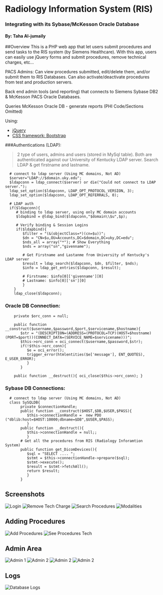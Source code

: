 # Radiology Information System (RIS)
### Integrating with its Sybase/McKesson Oracle Database
#### By: Taha Al-jumaily



##Overview
This is a PHP web app that let users submit procedures and send tasks to the RIS system (by Siemens Healthcare). With this app, users can easily use jQuery forms and submit procedures, remove technical charges, etc... 

PACS Admins: Can view procedures submitted, edit/delete them, and/or submit them to RIS Databases.  Can also activate/deactivate procedures from test and production servers.

Back end admin tools (and reporting) that connects to Siemens Sybase DB2 & McKesson PACS Oracle Databases.

Queries McKesson Oracle DB - generate reports (PHI Code/Sections Omitted)

Using:

* [jQuery](https://jquery.com/) 
* [CSS framework: Bootstrap](http://getbootstrap.com/)



###Authentications (LDAP):
> 2 type of users, admins and users (stored in MySql table).  Both are authenticated against our University of Kentucky LDAP server. Search LDAP & get firstname and lastname.
     
      # connect to ldap server (Using MC domains, Not AD)
      $server="LDAP://$domain.uky.edu";
      $ldapconn = ldap_connect($server) or die("Could not connect to LDAP server.");
      ldap_set_option($ldapconn, LDAP_OPT_PROTOCOL_VERSION, 3);
      ldap_set_option($ldapconn, LDAP_OPT_REFERRALS, 0);

      # LDAP auth
      if($ldapconn){
         # binding to ldap server, using only MC domain accounts
         $ldapbind = @ldap_bind($ldapconn,"$domain\\$u",$p);
         
         # Verify binding & Session Logins
         if($ldapbind){
            $filter = "(&(objectClass=*)(cn=$u))";
            $dn = "CN=$u,OU=Accounts,DC=$domain,DC=uky,DC=edu";
            $nds_all = array("*"); # Show Everything
            $nds = array("sn","givenname");

            # Get Firstname and Lastanme from University of Kentucky's LDAP server
            $result = ldap_search($ldapconn, $dn, $filter, $nds);
            $info = ldap_get_entries($ldapconn, $result);

            # Firstname: $info[0]['givenname'][0]
            # Lastname: $info[0]['sn'][0]
            }
        }
        ldap_close($ldapconn);
            
### Oracle DB Connection:


        private $orc_conn = null;

        public function __construct($username,$password,$port,$servicename,$hostname){
           $str = "(DESCRIPTION=(ADDRESS=(PROTOCOL=TCP)(HOST=$hostname)(PORT=$port))(CONNECT_DATA=(SERVICE_NAME=$servicename)))";
           $this->orc_conn = oci_connect($username,$password,$str);
           if(!$this->orc_conn){
              $e = oci_error();
              trigger_error(htmlentities($e['message'], ENT_QUOTES), E_USER_ERROR);
              }
           }
	   
        public function __destruct(){ oci_close($this->orc_conn); }
	

### Sybase DB Connections:

      # connect to ldap server (Using MC domains, Not AD)
      class SySQLDB{
		   private $connectionHandle;
		   public function __construct($HOST,$DB,$USER,$PASS){
		      $this->connectionHandle =  new PDO ("dblib:host=$HOST:10000;dbname=$DB",$USER,$PASS);
		      }
		   public function __destruct(){
		      $this->connectionHandle = null;;
		      }
		   # Get all the procedures from RIS (Radiology Inforamtion System)
		   public function get_DicomDevices(){
		      $sql = "SELECT .... ";
		      $stmt = $this->connectionHandle->prepare($sql);
		      $stmt->execute();
		      $result = $stmt->fetchAll();
		      return $result;
		      }
		   }
		   


## Screenshots
![Login](https://github.com/Jumaily/UKY-Radiology-Webapp/blob/master/Screenshots/Login.JPG?raw=true)
![Remove Tech Charge](https://github.com/Jumaily/UKY-Radiology-Webapp/blob/master/Screenshots/Main-Delete-Technical-Charge.JPG?raw=true)
![Search Procedures](https://github.com/Jumaily/UKY-Radiology-Webapp/blob/master/Screenshots/Search-Procedures.JPG?raw=true)
![Modalities](https://github.com/Jumaily/UKY-Radiology-Webapp/blob/master/Screenshots/Modalities.JPG?raw=true)
## Adding Procedures
![Add Procedures](https://github.com/Jumaily/UKY-Radiology-Webapp/blob/master/Screenshots/Add-Procedures-techworkflow.JPG?raw=true)
![See Procedures Tech](https://github.com/Jumaily/UKY-Radiology-Webapp/blob/master/Screenshots/See-Procedures-techworkflow.JPG?raw=true)
## Admin Area
![Admin 1](https://github.com/Jumaily/UKY-Radiology-Webapp/blob/master/Screenshots/admin1.JPG?raw=true)
![Admin 2](https://github.com/Jumaily/UKY-Radiology-Webapp/blob/master/Screenshots/admin2.JPG?raw=true)
![Admin 2](https://github.com/Jumaily/UKY-Radiology-Webapp/blob/master/Screenshots/DeActivate.JPG?raw=true)
![Admin 2](https://github.com/Jumaily/UKY-Radiology-Webapp/blob/master/Screenshots/pacs-reports.JPG?raw=true)

## Logs
![Database Logs](https://github.com/Jumaily/UKY-Radiology-Webapp/blob/master/Screenshots/DB-Logs.jpg?raw=true)





